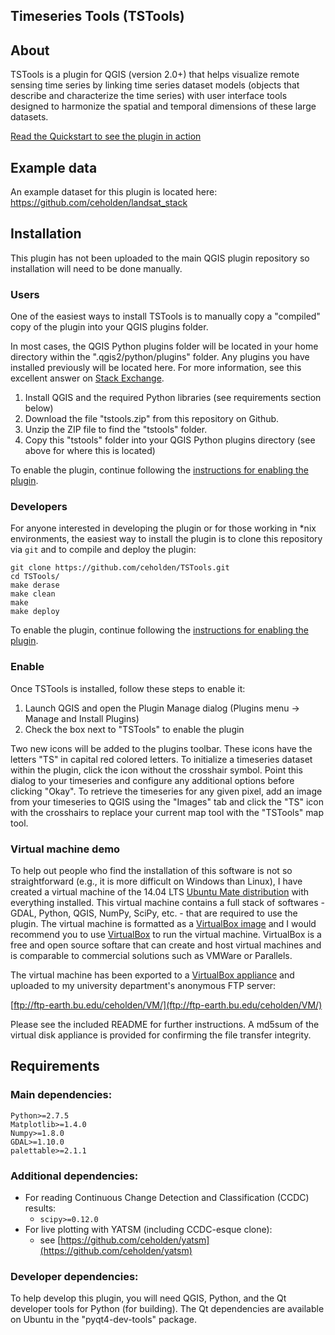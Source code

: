 Timeseries Tools (TSTools)
--------------------------

## About
TSTools is a plugin for QGIS (version 2.0+) that helps visualize remote sensing time series by linking time series dataset models (objects that describe and characterize the time series) with user interface tools designed to harmonize the spatial and temporal dimensions of these large datasets.

[Read the Quickstart to see the plugin in action](docs/quickstart.md)

## Example data
An example dataset for this plugin is located here:
https://github.com/ceholden/landsat_stack

## Installation
This plugin has not been uploaded to the main QGIS plugin repository so installation will need to be done manually.

### Users
One of the easiest ways to install TSTools is to manually copy a "compiled" copy of the plugin into your QGIS plugins folder.

In most cases, the QGIS Python plugins folder will be located in your home directory within the ".qgis2/python/plugins" folder. Any plugins you have installed previously will be located here. For more information, see this excellent answer on [Stack Exchange](http://gis.stackexchange.com/questions/26979/how-to-install-a-qgis-plugin-when-offline).

1. Install QGIS and the required Python libraries (see requirements section below)
2. Download the file "tstools.zip" from this repository on Github.
3. Unzip the ZIP file to find the "tstools" folder.
4. Copy this "tstools" folder into your QGIS Python plugins directory (see above for where this is located)

To enable the plugin, continue following the [instructions for enabling the plugin](#enable).

### Developers
For anyone interested in developing the plugin or for those working in *nix environments, the easiest way to install the plugin is to clone this repository via `git` and to compile and deploy the plugin:

```
git clone https://github.com/ceholden/TSTools.git
cd TSTools/
make derase
make clean
make
make deploy
```

To enable the plugin, continue following the [instructions for enabling the plugin](#enable).

### Enable
Once TSTools is installed, follow these steps to enable it:
1. Launch QGIS and open the Plugin Manage dialog (Plugins menu -> Manage and Install Plugins)
2. Check the box next to "TSTools" to enable the plugin

Two new icons will be added to the plugins toolbar. These icons have the letters "TS" in capital red colored letters. To initialize a timeseries dataset within the plugin, click the icon without the crosshair symbol. Point this dialog to your timeseries and configure any additional options before clicking "Okay". To retrieve the timeseries for any given pixel, add an image from your timeseries to QGIS using the "Images" tab and click the "TS" icon with the crosshairs to replace your current map tool with the "TSTools" map tool.

### Virtual machine demo
To help out people who find the installation of this software is not so straightforward (e.g., it is more difficult on Windows than Linux), I have created a virtual machine of the 14.04 LTS [Ubuntu Mate distribution](https://ubuntu-mate.org/) with everything installed. This virtual machine contains a full stack of softwares - GDAL, Python, QGIS, NumPy, SciPy, etc. - that are required to use the plugin. The virtual machine is formatted as a [VirtualBox image](https://www.virtualbox.org/) and I would recommend you to use [VirtualBox](https://www.virtualbox.org/) to run the virtual machine. VirtualBox is a free and open source softare that can create and host virtual machines and is comparable to commercial solutions such as VMWare or Parallels.

The virtual machine has been exported to a [VirtualBox appliance](http://www.virtualbox.org/manual/ch01.html#ovf) and uploaded to my university department's anonymous FTP server:

[ftp://ftp-earth.bu.edu/ceholden/VM/](ftp://ftp-earth.bu.edu/ceholden/VM/)

Please see the included README for further instructions. A md5sum of the virtual disk appliance is provided for confirming the file transfer integrity.

## Requirements
### Main dependencies:

    Python>=2.7.5
    Matplotlib>=1.4.0
    Numpy>=1.8.0
    GDAL>=1.10.0
    palettable>=2.1.1
    
### Additional dependencies:

- For reading Continuous Change Detection and Classification (CCDC) results:
    + `scipy>=0.12.0`
- For live plotting with YATSM (including CCDC-esque clone):
    + see [https://github.com/ceholden/yatsm](https://github.com/ceholden/yatsm)

### Developer dependencies:
To help develop this plugin, you will need QGIS, Python, and the Qt developer tools for Python (for building). The Qt dependencies are available on Ubuntu in the "pyqt4-dev-tools" package.
